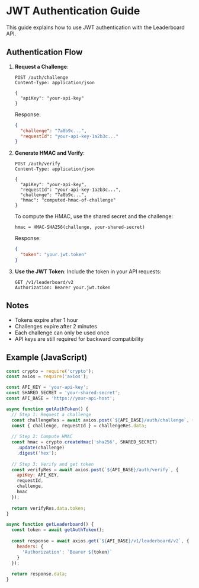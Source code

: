 # JWT Authentication Guide

This guide explains how to use JWT authentication with the Leaderboard API.

## Authentication Flow

1. **Request a Challenge**:
   ```
   POST /auth/challenge
   Content-Type: application/json
   
   {
     "apiKey": "your-api-key"
   }
   ```
   
   Response:
   ```json
   {
     "challenge": "7a8b9c...",
     "requestId": "your-api-key-1a2b3c..."
   }
   ```

2. **Generate HMAC and Verify**:
   ```
   POST /auth/verify
   Content-Type: application/json
   
   {
     "apiKey": "your-api-key",
     "requestId": "your-api-key-1a2b3c...",
     "challenge": "7a8b9c...",
     "hmac": "computed-hmac-of-challenge"
   }
   ```
   
   To compute the HMAC, use the shared secret and the challenge:
   ```
   hmac = HMAC-SHA256(challenge, your-shared-secret)
   ```
   
   Response:
   ```json
   {
     "token": "your.jwt.token"
   }
   ```

3. **Use the JWT Token**:
   Include the token in your API requests:
   ```
   GET /v1/leaderboard/v2
   Authorization: Bearer your.jwt.token
   ```

## Notes

- Tokens expire after 1 hour
- Challenges expire after 2 minutes
- Each challenge can only be used once
- API keys are still required for backward compatibility

## Example (JavaScript)

```javascript
const crypto = require('crypto');
const axios = require('axios');

const API_KEY = 'your-api-key';
const SHARED_SECRET = 'your-shared-secret';
const API_BASE = 'https://your-api-host';

async function getAuthToken() {
  // Step 1: Request a challenge
  const challengeRes = await axios.post(`${API_BASE}/auth/challenge`, { apiKey: API_KEY });
  const { challenge, requestId } = challengeRes.data;
  
  // Step 2: Compute HMAC
  const hmac = crypto.createHmac('sha256', SHARED_SECRET)
    .update(challenge)
    .digest('hex');
  
  // Step 3: Verify and get token
  const verifyRes = await axios.post(`${API_BASE}/auth/verify`, {
    apiKey: API_KEY,
    requestId,
    challenge,
    hmac
  });
  
  return verifyRes.data.token;
}

async function getLeaderboard() {
  const token = await getAuthToken();
  
  const response = await axios.get(`${API_BASE}/v1/leaderboard/v2`, {
    headers: {
      'Authorization': `Bearer ${token}`
    }
  });
  
  return response.data;
}
```
